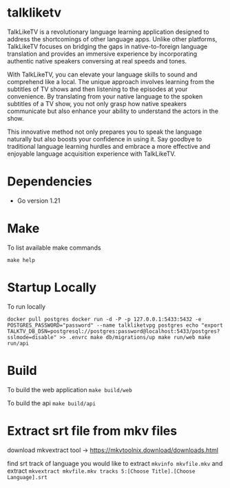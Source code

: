 # talkliketv

TalkLikeTV is a revolutionary language learning application designed to address the shortcomings of other language apps. Unlike other platforms, TalkLikeTV focuses on bridging the gaps in native-to-foreign language translation and provides an immersive experience by incorporating authentic native speakers conversing at real speeds and tones.

With TalkLikeTV, you can elevate your language skills to sound and comprehend like a local. The unique approach involves learning from the subtitles of TV shows and then listening to the episodes at your convenience. By translating from your native language to the spoken subtitles of a TV show, you not only grasp how native speakers communicate but also enhance your ability to understand the actors in the show.

This innovative method not only prepares you to speak the language naturally but also boosts your confidence in using it. Say goodbye to traditional language learning hurdles and embrace a more effective and enjoyable language acquisition experience with TalkLikeTV.

# Dependencies

- Go version 1.21

# Make

To list available make commands

`make help`

# Startup Locally

To run locally

`docker pull postgres
docker run -d -P -p 127.0.0.1:5433:5432 -e POSTGRES_PASSWORD="password" --name talkliketvpg postgres
echo "export TALKTV_DB_DSN=postgresql://postgres:password@localhost:5433/postgres?sslmode=disable" >> .envrc
make db/migrations/up
make run/web
make run/api`

# Build

To build the web application
`make build/web`

To build the api
`make build/api`

# Extract srt file from mkv files

download mkvextract tool -> https://mkvtoolnix.download/downloads.html

find srt track of language you would like to extract 
`mkvinfo mkvfile.mkv`
and extract
`mkvextract mkvfile.mkv tracks 5:[Choose Title].[Choose Language].srt`
